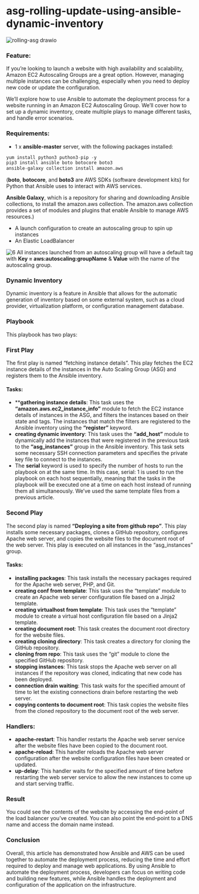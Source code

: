 # asg-rolling-update-using-ansible-dynamic-inventory

![rolling-asg drawio](https://user-images.githubusercontent.com/68052722/221770211-cd683370-ba12-4496-927e-85f8e77805f4.png)

### Feature:

If you’re looking to launch a website with high availability and scalability, Amazon EC2 Autoscaling Groups are a great option. However, managing multiple instances can be challenging, especially when you need to deploy new code or update the configuration.

We’ll explore how to use Ansible to automate the deployment process for a website running in an Amazon EC2 Autoscaling Group. We’ll cover how to set up a dynamic inventory, create multiple plays to manage different tasks, and handle error scenarios.


### Requirements:
- 1 x **ansible-master** server, with the following packages installed:
```s
yum install python3 puthon3-pip -y
pip3 install ansible boto botocore boto3
ansible-galaxy collection install amazon.aws
```
(**boto**, **botocore**, and **boto3** are AWS SDKs (software development kits) for Python that Ansible uses to interact with AWS services.

**Ansible Galaxy**, which is a repository for sharing and downloading Ansible collections, to install the amazon.aws collection. The amazon.aws collection provides a set of modules and plugins that enable Ansible to manage AWS resources.)

- A launch configuration to create an autoscaling group to spin up instances
- An Elastic LoadBalancer


![6](https://user-images.githubusercontent.com/68052722/221768517-c2c8065b-3e7a-4dc2-a426-d7f444a65c74.png)
All instances launched from an autoscaling group will have a default tag with **Key = aws:autoscaling:groupName** & **Value** with the name of the autoscaling group.

### Dynamic Inventory
Dynamic inventory is a feature in Ansible that allows for the automatic generation of inventory based on some external system, such as a cloud provider, virtualization platform, or configuration management database.


### Playbook
This playbook has two plays:

### First Play
The first play is named “fetching instance details”. This play fetches the EC2 instance details of the instances in the Auto Scaling Group (ASG) and registers them to the Ansible inventory.

#### Tasks:
- ****gathering instance details**: This task uses the **“amazon.aws.ec2_instance_info”** module to fetch the EC2 instance details of instances in the ASG, and filters the instances based on their state and tags. The instances that match the filters are registered to the Ansible inventory using the **“register”** keyword.
- **creating dynamic inventory**: This task uses the **“add_host”** module to dynamically add the instances that were registered in the previous task to the **“asg_instances”** group in the Ansible inventory. This task sets some necessary SSH connection parameters and specifies the private key file to connect to the instances.
- The **serial** keyword is used to specify the number of hosts to run the playbook on at the same time. In this case, serial: 1 is used to run the playbook on each host sequentially, meaning that the tasks in the playbook will be executed one at a time on each host instead of running them all simultaneously.
We’ve used the same template files from a previous article.

### Second Play
The second play is named **“Deploying a site from github repo”**. This play installs some necessary packages, clones a GitHub repository, configures Apache web server, and copies the website files to the document root of the web server. This play is executed on all instances in the “asg_instances” group.

#### Tasks:
- **installing packages**: This task installs the necessary packages required for the Apache web server, PHP, and Git.
- **creating conf from template**: This task uses the “template” module to create an Apache web server configuration file based on a Jinja2 template.
- **creating virtualhost from template**: This task uses the “template” module to create a virtual host configuration file based on a Jinja2 template.
- **creating document root**: This task creates the document root directory for the website files.
- **creating cloning directory**: This task creates a directory for cloning the GitHub repository.
- **cloning from repo**: This task uses the “git” module to clone the specified GitHub repository.
- **stopping instances**: This task stops the Apache web server on all instances if the repository was cloned, indicating that new code has been deployed.
- **connection drain waiting**: This task waits for the specified amount of time to let the existing connections drain before restarting the web server.
- **copying contents to document root**: This task copies the website files from the cloned repository to the document root of the web server.

### Handlers:
- **apache-restart**: This handler restarts the Apache web server service after the website files have been copied to the document root.
- **apache-reload**: This handler reloads the Apache web server configuration after the website configuration files have been created or updated.
- **up-delay**: This handler waits for the specified amount of time before restarting the web server service to allow the new instances to come up and start serving traffic.


### Result
You could see the contents of the website by accessing the end-point of the load balancer you’ve created. You can also point the end-point to a DNS name and access the domain name instead.

### Conclusion
Overall, this article has demonstrated how Ansible and AWS can be used together to automate the deployment process, reducing the time and effort required to deploy and manage web applications. By using Ansible to automate the deployment process, developers can focus on writing code and building new features, while Ansible handles the deployment and configuration of the application on the infrastructure.
